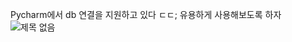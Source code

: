Pycharm에서 db 연결을 지원하고 있다 ㄷㄷ; 유용하게 사용해보도록 하자
![제목 없음](https://github.com/Scanf-s/OZCoding_Backend/assets/105439069/af8a7c56-c25f-44bc-b584-c745bb9293f8)
